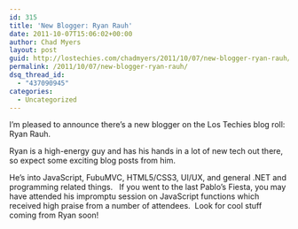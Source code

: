 ```yaml
---
id: 315
title: 'New Blogger: Ryan Rauh'
date: 2011-10-07T15:06:02+00:00
author: Chad Myers
layout: post
guid: http://lostechies.com/chadmyers/2011/10/07/new-blogger-ryan-rauh/
permalink: /2011/10/07/new-blogger-ryan-rauh/
dsq_thread_id:
  - "437090945"
categories:
  - Uncategorized
---
```

I’m pleased to announce there’s a new blogger on the Los Techies blog roll: Ryan Rauh.

Ryan is a high-energy guy and has his hands in a lot of new tech out there, so expect some exciting blog posts from him.

He’s into JavaScript, FubuMVC, HTML5/CSS3, UI/UX, and general .NET and programming related things.&nbsp;&nbsp; If you went to the last Pablo’s Fiesta, you may have attended his impromptu session on JavaScript functions which received high praise from a number of attendees.&nbsp; Look for cool stuff coming from Ryan soon!